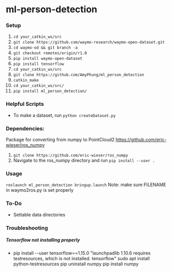 # ml-person-detection

### Setup
1. `cd your_catkin_ws/src`
2. `git clone https://github.com/waymo-research/waymo-open-dataset.git`
3. `cd waymo-od && git branch -a`
4. `git checkout remotes/origin/r1.0`
5. `pip install waymo-open-dataset`
6. `pip install tensorflow`
7. `cd your_catkin_ws/src`
8. `git clone https://github.com/AmyPhung/ml_person_detection`
9. `catkin_make`
10. `cd your_catkin_ws/src/`
11. `pip install ml_person_detection/`

### Helpful Scripts
+ To make a dataset, run `python createDataset.py`

### Dependencies:
Package for converting from numpy to PointCloud2
https://github.com/eric-wieser/ros_numpy

1. `git clone https://github.com/eric-wieser/ros_numpy`
2. Navigate to the ros_numpy directory and run `pip install --user .`

### Usage
`roslaunch ml_person_detection bringup.launch`
Note: make sure FILENAME in waymo2ros.py is set properly


### To-Do
+ Settable data directories

### Troubleshooting
##### Tensorflow not installing properly
+ pip install --user tensorflow==1.15.0
"launchpadlib 1.10.6 requires testresources, which is not installed. tensorflow"
sudo apt install python-testresources
pip uninstall numpy
pip install numpy
<!-- For python3: `pip3 install --user tensorflow==1.14.0`
For python2 (use with ROS): `python -m pip install --user --ignore-installed tensorflow` -->
